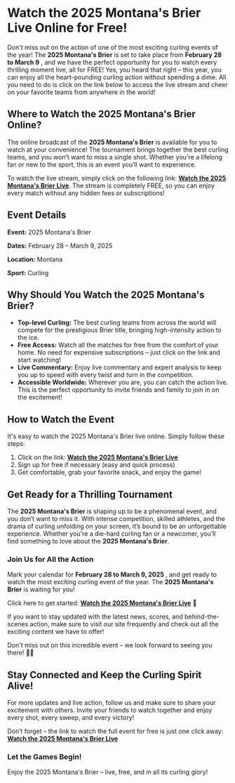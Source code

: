 # Watch the 2025 Montana's Brier Live Online for Free!

Don't miss out on the action of one of the most exciting curling events of the year! The **2025 Montana's Brier** is set to take place from **February 28 to March 9** , and we have the perfect opportunity for you to watch every thrilling moment live, all for FREE! Yes, you heard that right – this year, you can enjoy all the heart-pounding curling action without spending a dime. All you need to do is click on the link below to access the live stream and cheer on your favorite teams from anywhere in the world!

## Where to Watch the 2025 Montana's Brier Online?

The online broadcast of the **2025 Montana's Brier** is available for you to watch at your convenience! The tournament brings together the best curling teams, and you won’t want to miss a single shot. Whether you're a lifelong fan or new to the sport, this is an event you’ll want to experience.

To watch the live stream, simply click on the following link: [**Watch the 2025 Montana's Brier Live**](https://tinyurl.com/livestreamfreeo?st=2025montanasbrier&si=gh). The stream is completely FREE, so you can enjoy every match without any hidden fees or subscriptions!

## Event Details

**Event:** 2025 Montana's Brier

**Dates:** February 28 – March 9, 2025

**Location:** Montana

**Sport:** Curling

## Why Should You Watch the 2025 Montana's Brier?

- **Top-level Curling:** The best curling teams from across the world will compete for the prestigious Brier title, bringing high-intensity action to the ice.
- **Free Access:** Watch all the matches for free from the comfort of your home. No need for expensive subscriptions – just click on the link and start watching!
- **Live Commentary:** Enjoy live commentary and expert analysis to keep you up to speed with every twist and turn in the competition.
- **Accessible Worldwide:** Wherever you are, you can catch the action live. This is the perfect opportunity to invite friends and family to join in on the excitement!

## How to Watch the Event

It's easy to watch the 2025 Montana's Brier live online. Simply follow these steps:

1. Click on the link: [**Watch the 2025 Montana's Brier Live**](https://tinyurl.com/livestreamfreeo?st=2025montanasbrier&si=gh)
2. Sign up for free if necessary (easy and quick process)
3. Get comfortable, grab your favorite snack, and enjoy the game!

## Get Ready for a Thrilling Tournament

The **2025 Montana's Brier** is shaping up to be a phenomenal event, and you don’t want to miss it. With intense competition, skilled athletes, and the drama of curling unfolding on your screen, it’s bound to be an unforgettable experience. Whether you're a die-hard curling fan or a newcomer, you’ll find something to love about the **2025 Montana's Brier**.

### Join Us for All the Action

Mark your calendar for **February 28 to March 9, 2025** , and get ready to watch the most exciting curling event of the year. The **2025 Montana's Brier** is waiting for you!

Click here to get started: [**Watch the 2025 Montana's Brier Live**](https://tinyurl.com/livestreamfreeo?st=2025montanasbrier&si=gh) 🌟

If you want to stay updated with the latest news, scores, and behind-the-scenes action, make sure to visit our site frequently and check out all the exciting content we have to offer!

Don't miss out on this incredible event – we look forward to seeing you there! 🥌🎉

## Stay Connected and Keep the Curling Spirit Alive!

For more updates and live action, follow us and make sure to share your excitement with others. Invite your friends to watch together and enjoy every shot, every sweep, and every victory!

Don’t forget – the link to watch the full event for free is just one click away: [**Watch the 2025 Montana's Brier Live**](https://tinyurl.com/livestreamfreeo?st=2025montanasbrier&si=gh)

### Let the Games Begin!

Enjoy the 2025 Montana's Brier – live, free, and in all its curling glory!
